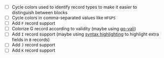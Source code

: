 * [ ] Cycle colors used to identify record types to make it easier to distinguish between blocks
* [ ] Cycle colors in comma-separated values like `HFGPS`
* [ ] Add `F` record support
* [ ] Colorize G record according to validity (maybe using [go-vali](https://github.com/twpayne/go-vali))
* [ ] Add `I` record support (maybe using [syntax highlighting](https://code.visualstudio.com/api/language-extensions/semantic-highlight-guide) to highlight extra fields in `B` records)
* [ ] Add `J` record support
* [ ] Add `K` record support